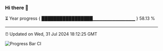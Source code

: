 ### Hi there 👋

⏳ Year progress { █████████████████▁▁▁▁▁▁▁▁▁▁▁▁▁ } 58.13 %

---

⏰ Updated on Wed, 31 Jul 2024 18:12:25 GMT

![Progress Bar CI](https://github.com/Shyam-Makwana/GitHub-Actions-Demo/workflows/Progress%20Bar%20CI/badge.svg)
